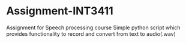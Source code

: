 # Assignment-INT3411
Assignment for Speech processing course
Simple python script which provides functionality to record and convert from text to audio(.wav)
